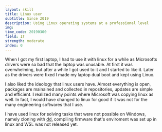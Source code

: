 ```yaml
---
layout: skill
title: Linux user
subtitle: Since 2019
description: Using Linux operating systems at a professional level
img: 
time_code: 20190300
field: IT
strength: moderate
index: 0
---
```


When I got my first laptop, I had to use it with linux for a while as Microsofts drivers were so bad that the laptop was unusable. At first it was overwhelming, but after a while I got used to it and I started to like it. Later as the drivers were fixed I made my laptop dual boot and kept using Linux.

I also liked the ideology that linux users have. Almost everything is open, packages are mainained and collected in repositories, updates are simple and efficient. I realized many points where Microsoft was copying linux as well. In fact, I would have changed to linux for good if it was not for the many engineering softwares that I use.

I have used linux for solving tasks that were not possible on Windows, namely cloning with <a href="https://www.geeksforgeeks.org/dd-command-linux/">dd</a>, compiling firmware that's enviroment was set up in linux and WSL was not released yet.
